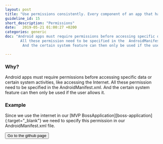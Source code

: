 ```yaml
---
layout: post
title: "Use permissions consistently. Every component of an app that has a permission must be declared also at the app level."
guideline_id: 15
short_description: "Permissions"
date:   2019-05-21 01:00:27 +0200
categories: generic
doc: "Android apps must require permissions before accessing specific data or certain system activities, like accessing the Internet.
       All these permission need to be specified in the  AndroidManifest.xml.
        And the certain system feature can then only be used if the user allows it."

---
```

<h3>Why?</h3>
Android apps must require permissions before accessing specific data or certain system activities, like accessing the Internet.
 All these permission need to be specified in the  AndroidManifest.xml.
  And the certain system feature can then only be used if the user allows it.
  
<h3>Example</h3>
Since we use the internet in our [MVP BossApplication][boss-application]{:target="_blank"} we need to specify this permission in our AndroidManifest.xml file.

<script src="https://gist.github.com/Geertdepont/014777b09a63414769b0489d30aa80da.js"></script>

<a href="https://github.com/Geertdepont/bachelor_thesis/tree/master/Bossapplication" target="_blank"><button type="button" class="btn btn-primary btn-icon-right">Go to the github page</button></a>

[boss-application]: https://github.com/Geertdepont/bachelor_thesis/tree/master/Bossapplication
